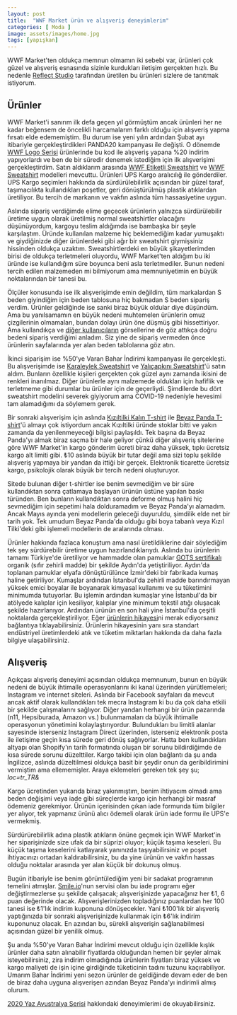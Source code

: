 ```yaml
---
layout: post
title:  "WWF Market ürün ve alışveriş deneyimlerim"
categories: [ Moda ]
image: assets/images/home.jpg
tags: [yapışkan]
---
```


WWF Market'ten oldukça memnun olmamın iki sebebi var, ürünleri çok güzel ve alışveriş esnasında sizinle kurdukları iletişim gerçekten hızlı. Bu nedenle [Reflect Studio](https://www.reflectstudio.com/) tarafından üretilen bu ürünleri sizlere de tanıtmak istiyorum.

## Ürünler
WWF Market'i sanırım ilk defa geçen yıl görmüştüm ancak ürünleri her ne kadar beğensem de öncelikli harcamalarım farklı olduğu için alışveriş yapma fırsatı elde edememiştim. Bu durum ise yeni yılın ardından Şubat ayı itibariyle gerçekleştirdikleri PANDA20 kampanyası ile değişti. O dönemde [WWF Logo Serisi](https://wwfmarket.com/collections/wwf-logo/WWF-LOGO) ürünlerinde bu kod ile alışveriş yapana %20 indirim yapıyorlardı ve ben de bir süredir denemek istediğim için ilk alışverişimi gerçekleştirdim. Satın aldıklarım arasında [WWF Etiketli Sweatshirt](https://wwfmarket.com/products/wwf-etiketli-sweatshirt) ve [WWF Sweatshirt](https://wwfmarket.com/products/wwf-sweatshirt) modelleri mevcuttu. Ürünleri UPS Kargo aralıcılığ ile gönderdiler. UPS Kargo seçimleri hakkında da sürdürülebilirlik açısından bir güzel taraf, taşımacılıkta kullandıkları poşetler, geri dönüştürülmüş plastik atıklardan üretiliyor. Bu tercih de markanın ve vakfın aslında tüm hassasiyetine uygun.

Aslında sipariş verdiğimde elime geçecek ürünlerin yalnızca sürdürülebilir üretime uygun olarak üretilmiş normal sweatshirtler olacağını düşünüyordum, kargoyu teslim aldığımda ise bambaşka bir şeyle karşılaştım. Üründe kullanılan malzeme hiç beklemediğim kadar yumuşaktı ve giydiğinizde diğer ürünlerdeki gibi ağır bir sweatshirt giymişsiniz hissinden oldukça uzaktım. Sweatshirtlerdeki en büyük şikayetlerimden birisi de oldukça terletmeleri oluyordu, WWF Market'ten aldığım bu iki üründe ise kullandığım süre boyunca beni asla terletmediler. Bunun nedeni tercih edilen malzemeden mi bilmiyorum ama memnuniyetimin en büyük noktalarından bir tanesi bu.

Ölçüler konusunda ise ilk alışverişimde emin değildim, tüm markalardan S beden giyindiğim için beden tablosuna hiç bakmadan S beden sipariş verdim. Ürünler geldiğinde ise sanki biraz büyük oldular diye düşündüm. Ama bu yanılsamamın en büyük nedeni muhtemelen ürünlerin omuz çizgilerinin olmamaları, bundan dolayı ürün öne düşmüş gibi hissettiriyor. Ama kullandıkça ve [diğer kullanıcıların](https://www.instagram.com/wwfmarket/tagged/) görsellerine de göz attıkça doğru bedeni sipariş verdiğimi anladım. Siz yine de sipariş vermeden önce ürünlerin sayfalarında yer alan beden tablolarına göz atın.

İkinci siparişim ise %50'ye Varan Bahar İndirimi kampanyası ile gerçekleşti. Bu alışverişimde ise [Karaleylek Sweatshirt](https://wwfmarket.com/collections/sweatshirt/products/karaleylek-sweatshirt) ve [Yalıçapkını Sweatshirt](https://wwfmarket.com/collections/sweatshirt/products/yalicapkini-sweatshirt)'ü satın aldım. Bunların özellikle kişileri gerçekten çok güzel aynı zamanda ikisini de renkleri inanılmaz. Diğer ürünlerle aynı malzemede oldukları için hafiflik ve terletmeme gibi durumlar bu ürünler için de geçerliydi. Şimdilerde bu dört sweatshirt modelini severek giyiyorum ama COVID-19 nedeniyle hevesimi tam alamadığımı da söylemem gerek.

Bir sonraki alışverişim için aslında [Kızıltilki Kalın T-shirt](https://wwfmarket.com/collections/t-shirt/products/kizil-tilki-t-shirt) ile [Beyaz Panda T-shirt](https://wwfmarket.com/collections/t-shirt/products/beyaz-panda-t-shirt)'ü almayı çok istiyordum ancak Kızıltilki üründe stoklar bitti ve yakın zamanda da yenilenmeyeceği bilgisi paylaşıldı. Tek başına da Beyaz Panda'yı almak biraz saçma bir hale geliyor çünkü diğer alışveriş sitelerine göre WWF Market'in kargo gönderim ücreti biraz daha yüksek, tıpkı ücretsiz kargo alt limiti gibi. ₺10 aslında büyük bir tutar değil ama sizi toplu şekilde alışveriş yapmaya bir yandan da ittiği bir gerçek. Elektronik ticarette ücretsiz kargo, psikolojik olarak büyük bir tercih nedeni oluşturuyor.

Sitede bulunan diğer t-shirtler ise benim sevmediğim ve bir süre kullandıktan sonra çatlamaya başlayan ürünün üstüne yapılan baskı türünden. Ben bunların kullandıktan sonra deforme olmuş halini hiç sevmediğim için sepetimi hala dolduramadım ve Beyaz Panda'yı alamadım. Ancak Mayıs ayında yeni modellerin geleceği duyuruldu, şimdilik elde net bir tarih yok. Tek umudum Beyaz Panda'da olduğu gibi boya tabanlı veya Kızıl Tilki'deki gibi işlemeli modellerin de aralarında olması.

Ürünler hakkında fazlaca konuştum ama nasıl üretildiklerine dair söylediğim tek şey sürdürebilir üretime uygun hazırlandıklarıydı. Aslında bu ürünlerin tamamı Türkiye'de üretiliyor ve hammadde olan pamuklar [GOTS sertifikalı](https://www.global-standard.org/information-centre/press-releases/listid-12/mailid-156-jahrespressemitteilung-2017turkey-tr.html?tmpl=component&tmpl=component) organik (sıfır zehirli madde) bir şekilde Aydın'da yetiştiriliyor. Aydın'da toplanan pamuklar elyafa dönüştürülünce İzmir'deki bir fabrikada kumaş haline getiriliyor. Kumaşlar ardından İstanbul'da zehirli madde barındırmayan yüksek emici boyalar ile boyanarak kimyasal kullanımı ve su tüketimini minimumda tutuyorlar. Bu işlemin ardından kumaşlar yine İstanbul'da bir atölyede kalıplar için kesiliyor, kalıplar yine minimum tekstil atığı oluşacak şekilde hazırlanıyor. Ardından ürünün en son hali yine İstanbul'da çeşitli noktalarda gerçekleştiriliyor. Eğer [ürünlerin hikayesi](https://wwfmarket.com/pages/urunun-hikayesi)ni merak ediyorsanız bağlantıya tıklayabilirsiniz. Ürünlerin hikayesinin yanı sıra standart endüstriyel üretimlerdeki atık ve tüketim miktarları hakkında da daha fazla bilgiye ulaşabilirsiniz.

## Alışveriş
Açıkçası alışveriş deneyimi açısından oldukça memnunum, bunun en büyük nedeni de büyük ihtimalle operasyonlarını iki kanal üzerinden yürütlemeleri; Instagram ve internet siteleri. Aslında bir Facebook sayfaları da mevcut ancak aktif olarak kullandıkları tek mecra Instagram ki bu da çok daha etkili bir şekilde çalışmalarını sağlıyor. Diğer yandan herhangi bir ürün pazarında (n11, Hepsiburada, Amazon vs.) bulunmamaları da büyük ihtimalle operasyonun yönetimini kolaylaştırıyordur. Bulundukları bu limitli alanlar sayesinde isterseniz Instagram Direct üzerinden, isterseniz elektronik posta ile iletişime geçin kısa sürede geri dönüş sağlıyorlar. Hatta ben kullandıkları altyapı olan Shopify'ın tarih formatında oluşan bir sorunu bildirdiğimde de kısa sürede sorunu düzelttiler. Kargo takibi için olan bağlantı da şu anda İngilizce, aslında düzeltilmesi oldukça basit bir şeydir onun da geribildirimini vermiştim ama ellememişler. Araya eklemeleri gereken tek şey şu; *loc=tr_TR&*

Kargo ücretinden yukarıda biraz yakınmıştım, benim ihtiyacım olmadı ama beden değişimi veya iade gibi süreçlerde kargo için herhangi bir masraf ödemeniz gerekmiyor. Ürünün içerisinden çıkan iade formunda tüm bilgiler yer alıyor, tek yapmanız ürünü alıcı ödemeli olarak ürün iade formu ile UPS'e vermekmiş.

Sürdürürebilirlik adına plastik atıkların önüne geçmek için WWF Market'in her siparişinizde size ufak da bir süprizi oluyor; küçük taşıma keseleri. Bu küçük taşıma keselerini katlayarak yanınızda taşıyabilirsiniz ve poşet ihtiyacınızı ortadan kaldırabilirsiniz, bu da yine ürünün ve vakfın hassas olduğu noktalar arasında yer alan küçük bir dokunuş olmuş.

Bugün itibariyle ise benim görüntülediğim yeni bir sadakat programının temelini atmışlar. [Smile.io](https://smile.io/)'nun servisi olan bu iade programı eğer değiştirmezlerse şu şekilde çalışacak; alışverişinizde yapacağınız her ₺1, 6 puan değerinde olacak. Alışverişlerinizden topladığınız puanlardan her 100 tanesi ise ₺1'lık indirim kuponuna dönüşecekler. Yani ₺100'lık bir alışveriş yaptığınızda bir sonraki alışverişinizde kullanmak için ₺6'lık indirim kuponunuz olacak. En azından bu, sürekli alışverişin sağlanabilmesi açısından güzel bir yenilik olmuş.

Şu anda %50'ye Varan Bahar İndirimi mevcut olduğu için özellikle kışlık ürünler daha satın alınabilir fiyatlarda olduğundan hemen bir şeyler almak isteyebilirsiniz, zira indirim olmadığında ürünlerin fiyatları biraz yüksek ve kargo maliyeti de işin içine girdiğinde tüketicinin tadını tuzunu kaçırabiliyor. Umarım Bahar İndirimi yeni sezon ürünler de geldiğinde devam eder de ben de biraz daha uyguna alışverişen azından Beyaz Panda'yı indirimli almış olurum.

[2020 Yaz Avustralya Serisi](/wwf-market-2020-yaz-avustralya-serisi-deneyimlerim) hakkındaki deneyimlerimi de okuyabilirsiniz.
